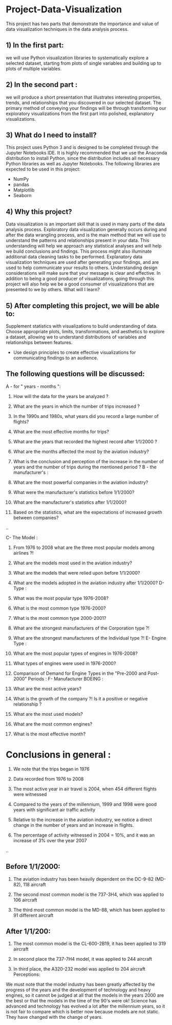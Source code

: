 # Project-Data-Visualization
This project has two parts that demonstrate the importance and value of data visualization techniques in the data analysis process. 
 


## 1) In the first part:
we will use Python visualization libraries to systematically explore a selected dataset, starting from plots of single variables and building up to plots of multiple variables. 

## 2) In the second part :

we will produce a short presentation that illustrates interesting properties, trends, and relationships that you discovered in our selected dataset. The primary method of conveying your findings will be through transforming our exploratory visualizations from the first part into polished, explanatory visualizations.


## 3) What do I need to install?

This project uses Python 3 and is designed to be completed through the Jupyter Notebooks IDE. It is highly recommended that we use the Anaconda distribution to install Python, since the distribution includes all necessary Python libraries as well as Jupyter Notebooks. The following libraries are expected to be used in this project:

- NumPy
- pandas
- Matplotlib
- Seaborn

## 4) Why this project?

Data visualization is an important skill that is used in many parts of the data analysis process. Exploratory data visualization generally occurs during and after the data wrangling process, and is the main method that we will use to understand the patterns and relationships present in your data. This understanding will help we approach any statistical analyses and will help we build conclusions and findings. This process might also illuminate additional data cleaning tasks to be performed. Explanatory data visualization techniques are used after generating your findings, and are used to help communicate your results to others. Understanding design considerations will make sure that your message is clear and effective. In addition to being a good producer of visualizations, going through this project will also help we be a good consumer of visualizations that are presented to we by others.
What will I learn?

## 5) After completing this project, we will be able to:

Supplement statistics with visualizations to build understanding of data.
Choose appropriate plots, limits, transformations, and aesthetics to explore a dataset, allowing we to understand distributions of variables and relationships between features.
- Use design principles to create effective visualizations for communicating findings to an audience.
    
    

## The following questions will be discussed:
A - for " years - months ":

1) How will the data for the years be analyzed ?

2) What are the years in which the number of trips increased ?

3) In the 1990s and 1980s, what years did you record a large number of flights?

4) What are the most effective months for trips?

5) What are the years that recorded the highest record after 1/1/2000 ?

6) What are the months affected the most by the aviation industry?

7) What is the conclusion and perception of the increase in the number of years and the number of trips during the mentioned period ?
B - the manufacturer's :

1) What are the most powerful companies in the aviation industry?

2) What were the manufacturer's statistics before 1/1/2000?

3) What are the manufacturer's statistics after 1/1/2000?

4) Based on the statistics, what are the expectations of increased growth between companies?

..

C- The Model :

1) From 1976 to 2008 what are the three most popular models among airlines ?!

2) What are the models most used in the aviation industry?

3) What are the models that were relied upon before 1/1/2000?

4) What are the models adopted in the aviation industry after 1/1/2000?
D- Type :

1) What was the most popular type 1976-2008?

2) What is the most common type 1976-2000?

3) What is the most common type 2000-2001?

4) What are the strongest manufacturers of the Corporation type ?!

5) What are the strongest manufacturers of the Individual type ?!
E- Engine Type :

1) What are the most popular types of engines in 1976-2008?

2) What types of engines were used in 1976-2000?

3) Comparison of Demand for Engine Types in the "Pre-2000 and Post-2000" Periods :
F- Manufacturer BOEING :

1) What are the most active years?

2) What is the growth of the company ?! Is it a positive or negative relationship ?

3) What are the most used models?

4) What are the most common engines?

5) What is the most effective month?



# Conclusions in general :

1) We note that the trips began in 1976

2) Data recorded from 1976 to 2008

3) The most active year in air travel is 2004, when 454 different flights were witnessed

4) Compared to the years of the millennium, 1999 and 1998 were good years with significant air traffic activity

5) Relative to the increase in the aviation industry, we notice a direct change in the number of years and an increase in flights.

6) The percentage of activity witnessed in 2004 = 10%, and it was an increase of 3% over the year 2007

.. 
## Before 1/1/2000:

1) The aviation industry has been heavily dependent on the DC-9-82 (MD-82), 118 aircraft

2) The second most common model is the 737-3H4, which was applied to 106 aircraft

3) The third most common model is the MD-88, which has been applied to 91 different aircraft
## After 1/1/200:

1) The most common model is the CL-600-2B19, it has been applied to 319 aircraft

2) In second place the 737-7H4 model, it was applied to 244 aircraft

3) In third place, the A320-232 model was applied to 204 aircraft
Perceptions:

We must note that the model industry has been greatly affected by the progress of the years and the development of technology and heavy engines, so it cannot be judged at all that the models in the years 2000 are the best or that the models in the time of the 90's were ok! Science has advanced and technology has evolved a lot after the millennium years, so it is not fair to compare which is better now because models are not static. They have changed with the change of years.
